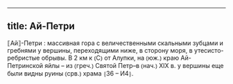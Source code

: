 
---
title: Ай-Петри
---
⟦Ай⟧-Петри
: массивная гора с величественными скальными зубцами и гребнями у вершины, переходящими ниже, в сторону моря, в утесисто-ребристые обрывы. В 2 км к ⦅С⦆ от Алупки, на ⦅юж.⦆ краю Ай-Петринской яйлы – из ⦅греч.⦆ Святой Петр–в ⦅нач.⦆ XIX в. у вершины еще были видны руины ⦅срв.⦆ храма ⦃З6 – И4⦄.
